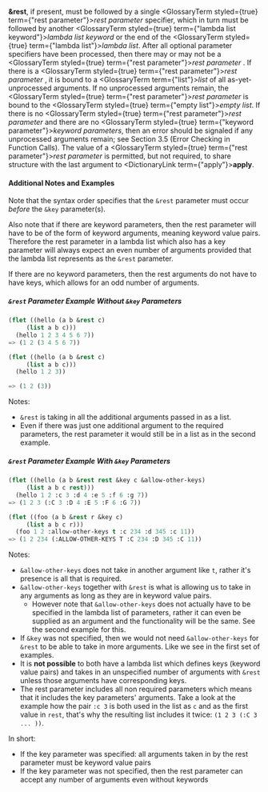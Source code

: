 
**&amp;rest**, if present, must be followed by a single <GlossaryTerm styled={true} term={"rest parameter"}><i>rest parameter</i></GlossaryTerm> specifier, which in turn must be followed by another <GlossaryTerm styled={true} term={"lambda list keyword"}><i>lambda list keyword</i></GlossaryTerm> or the end of the <GlossaryTerm styled={true} term={"lambda list"}><i>lambda list</i></GlossaryTerm>. After all optional parameter specifiers have been processed, then there may or may not be a <GlossaryTerm styled={true} term={"rest parameter"}><i>rest parameter</i></GlossaryTerm> . If there is a <GlossaryTerm styled={true} term={"rest parameter"}><i>rest parameter</i></GlossaryTerm> , it is bound to a <GlossaryTerm  term={"list"}><i>list</i></GlossaryTerm> of all as-yet-unprocessed arguments. If no unprocessed arguments remain, the <GlossaryTerm styled={true} term={"rest parameter"}><i>rest parameter</i></GlossaryTerm> is bound to the <GlossaryTerm styled={true} term={"empty list"}><i>empty list</i></GlossaryTerm>. If there is no <GlossaryTerm styled={true} term={"rest parameter"}><i>rest parameter</i></GlossaryTerm> and there are no <GlossaryTerm styled={true} term={"keyword parameter"}><i>keyword parameters</i></GlossaryTerm>, then an error should be signaled if any unprocessed arguments remain; see Section 3.5 (Error Checking in Function Calls). The value of a <GlossaryTerm styled={true} term={"rest parameter"}><i>rest parameter</i></GlossaryTerm> is permitted, but not required, to share structure with the last argument to <DictionaryLink  term={"apply"}><b>apply</b></DictionaryLink>.

#### Additional Notes and Examples

Note that the syntax order specifies that the `&rest` parameter must occur *before* the `&key` parameter(s).

Also note that if there are keyword parameters, then the rest parameter will have to be of the form of keyword arguments, meaning keyword value pairs. Therefore the rest parameter in a lambda list which also has a key parameter will always expect an even number of arguments provided that the lambda list represents as the `&rest` parameter.

If there are no keyword parameters, then the rest arguments do not have to have keys, which allows for an odd number of arguments.

##### `&rest` Parameter Example Without `&key` Parameters

```lisp
(flet ((hello (a b &rest c)
	 (list a b c)))
  (hello 1 2 3 4 5 6 7))
=> (1 2 (3 4 5 6 7))

(flet ((hello (a b &rest c)
	 (list a b c)))
  (hello 1 2 3))

=> (1 2 (3))

```

Notes:

- `&rest` is taking in all the additional arguments passed in as a list.
- Even if there was just one additional argument to the required parameters, the rest parameter it would still be in a list as in the second example.

##### `&rest` Parameter Example With `&key` Parameters


```lisp
(flet ((hello (a b &rest rest &key c &allow-other-keys)
	 (list a b c rest)))
  (hello 1 2 :c 3 :d 4 :e 5 :f 6 :g 7))
=> (1 2 3 (:C 3 :D 4 :E 5 :F 6 :G 7))

(flet ((foo (a b &rest r &key c)
	 (list a b c r)))
  (foo 1 2 :allow-other-keys t :c 234 :d 345 :c 11))
=> (1 2 234 (:ALLOW-OTHER-KEYS T :C 234 :D 345 :C 11))
```

Notes:

- `&allow-other-keys` does not take in another argument like `t`, rather it's presence is all that is required.
- `&allow-other-keys` together with `&rest` is what is allowing us to take in any arguments as long as they are in keyword value pairs.
  - However note that `&allow-other-keys` does not actually have to be specified in the lambda list of parameters, rather it can even be supplied as an argument and the functionality will be the same. See the second example for this.
- If `&key` was not specified, then we would not need `&allow-other-keys` for `&rest` to be able to take in more arguments. Like we see in the first set of examples.
- It is **not possible** to both have a lambda list which defines keys (keyword value pairs) and takes in an unspecified number of arguments with `&rest` unless those arguments have corresponding keys.
- The rest parameter includes all non required parameters which means that it includes the key parameters' arguments. Take a look at the example how the pair `:c 3` is both used in the list as `c` and as the first value in `rest`, that's why the resulting list includes it twice: `(1 2 3 (:C 3 ... ))`.

In short:
- If the key parameter was specified: all arguments taken in by the rest parameter must be keyword value pairs
- If the key parameter was not specified, then the rest parameter can accept any number of arguments even without keywords

